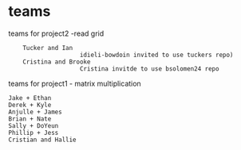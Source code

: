 # teams  




teams for project2 -read grid 

        Tucker and Ian  
                        idieli-bowdoin invited to use tuckers repo) 
        Cristina and Brooke 
                        Cristina invitde to use bsolomen24 repo



teams for project1 - matrix multiplication 

    Jake + Ethan
    Derek + Kyle 
    Anjulle + James 
    Brian + Nate 
    Sally + DoYeun 
    Phillip + Jess
    Cristian and Hallie 

